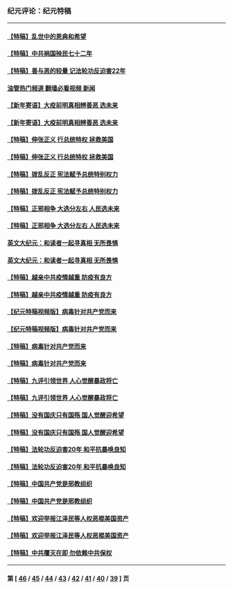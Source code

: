 ### 纪元评论：纪元特稿
---
#### [【特稿】乱世中的恩典和希望](../../pages/nsc424/n13734687.md?06240330) 
#### [【特稿】中共祸国殃民七十二年](../../pages/nsc424/n13272607.md?06240330) 
#### [【特稿】善与恶的较量 记法轮功反迫害22年](../../pages/nsc424/n13086597.md?06240330) 
#### [油管热门频道 翻墙必看视频 新闻](ok?06240330)
#### [【新年寄语】大疫前明真相辨善恶 选未来](../../pages/nsc424/n12660855.md?06240330) 
#### [【新年寄语】大疫前明真相辨善恶 选未来](../../pages/nsc424/n12660855.md?06240330) 
#### [【特稿】伸张正义 行总统特权 拯救美国](../../pages/nsc424/n12616806.md?06240330) 
#### [【特稿】伸张正义 行总统特权 拯救美国](../../pages/nsc424/n12616806.md?06240330) 
#### [【特稿】拨乱反正 宪法赋予总统特别权力](../../pages/nsc424/n12598306.md?06240330) 
#### [【特稿】拨乱反正 宪法赋予总统特别权力](../../pages/nsc424/n12598306.md?06240330) 
#### [【特稿】正邪相争 大选分左右 人民选未来](../../pages/nsc424/n12545208.md?06240330) 
#### [【特稿】正邪相争 大选分左右 人民选未来](../../pages/nsc424/n12545208.md?06240330) 
#### [英文大纪元：和读者一起寻真相 无所畏惧](../../pages/nsc424/n12542027.md?06240330) 
#### [英文大纪元：和读者一起寻真相 无所畏惧](../../pages/nsc424/n12542027.md?06240330) 
#### [【特稿】越亲中共疫情越重 防疫有良方](../../pages/nsc424/n12042989.md?06240330) 
#### [【特稿】越亲中共疫情越重 防疫有良方](../../pages/nsc424/n12042989.md?06240330) 
#### [【纪元特稿视频版】病毒针对共产党而来](../../pages/nsc424/n11977328.md?06240330) 
#### [【纪元特稿视频版】病毒针对共产党而来](../../pages/nsc424/n11977328.md?06240330) 
#### [【特稿】病毒针对共产党而来](../../pages/nsc424/n11928818.md?06240330) 
#### [【特稿】病毒针对共产党而来](../../pages/nsc424/n11928818.md?06240330) 
#### [【特稿】九评引领世界 人心觉醒暴政将亡](../../pages/nsc424/n11660496.md?06240330) 
#### [【特稿】九评引领世界 人心觉醒暴政将亡](../../pages/nsc424/n11660496.md?06240330) 
#### [【特稿】没有国庆只有国殇 国人觉醒迎希望](../../pages/nsc424/n11549354.md?06240330) 
#### [【特稿】没有国庆只有国殇 国人觉醒迎希望](../../pages/nsc424/n11549354.md?06240330) 
#### [【特稿】法轮功反迫害20年 和平抗暴唤良知](../../pages/nsc424/n11389135.md?06240330) 
#### [【特稿】法轮功反迫害20年 和平抗暴唤良知](../../pages/nsc424/n11389135.md?06240330) 
#### [【特稿】中国共产党是邪教组织](../../pages/nsc424/n11355551.md?06240330) 
#### [【特稿】中国共产党是邪教组织](../../pages/nsc424/n11355551.md?06240330) 
#### [【特稿】欢迎举报江泽民等人权恶棍美国资产](../../pages/nsc424/n11303040.md?06240330) 
#### [【特稿】欢迎举报江泽民等人权恶棍美国资产](../../pages/nsc424/n11303040.md?06240330) 
#### [【特稿】中共覆灭在即 勿依赖中共保权](../../pages/nsc424/n11278510.md?06240330) 

---
#### 第 [ [46](./46.md?06240330) / [45](./45.md?06240330) / [44](./44.md?06240330) / [43](./43.md?06240330) / [42](./42.md?06240330) / [41](./41.md?06240330) / [40](./40.md?06240330) / [39](./39.md?06240330) ] 页
